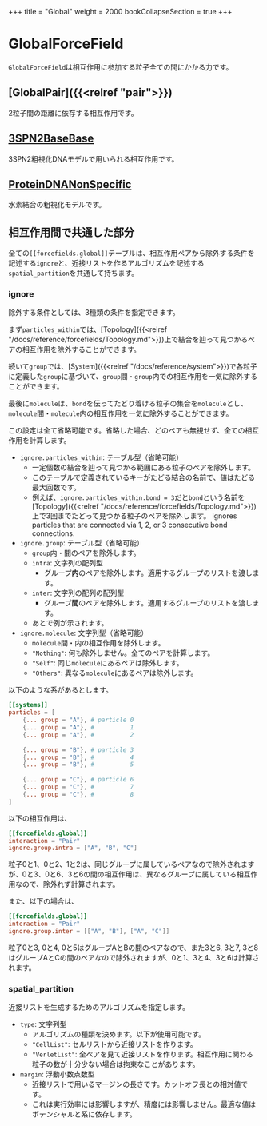 +++
title = "Global"
weight = 2000
bookCollapseSection = true
+++

# GlobalForceField

`GlobalForceField`は相互作用に参加する粒子全ての間にかかる力です。

## [GlobalPair]({{<relref "pair">}})

2粒子間の距離に依存する相互作用です。

## [3SPN2BaseBase](3SPN2BaseBaseInteraction.md)

3SPN2粗視化DNAモデルで用いられる相互作用です。

## [ProteinDNANonSpecific](ProteinDNANonSpecificInteraction.md)

水素結合の粗視化モデルです。

## 相互作用間で共通した部分

全ての`[[forcefields.global]]`テーブルは、相互作用ペアから除外する条件を記述する`ignore`と、近接リストを作るアルゴリズムを記述する`spatial_partition`を共通して持ちます。

### ignore

除外する条件としては、3種類の条件を指定できます。

まず`particles_within`では、[Topology]({{<relref "/docs/reference/forcefields/Topology.md">}})上で結合を辿って見つかるペアの相互作用を除外することができます。

続いて`group`では、[System]({{<relref "/docs/reference/system">}})で各粒子に定義した`group`に基づいて、`group`間・`group`内での相互作用を一気に除外することができます。

最後に`molecule`は、`bond`を伝ってたどり着ける粒子の集合を`molecule`とし、`molecule`間・`molecule`内の相互作用を一気に除外することができます。

この設定は全て省略可能です。省略した場合、どのペアも無視せず、全ての相互作用を計算します。

- `ignore.particles_within`: テーブル型（省略可能）
  - 一定個数の結合を辿って見つかる範囲にある粒子のペアを除外します。
  - このテーブルで定義されているキーがたどる結合の名前で、値はたどる最大回数です。
  - 例えば、`ignore.particles_within.bond = 3`だと`bond`という名前を[Topology]({{<relref "/docs/reference/forcefields/Topology.md">}})上で3回までたどって見つかる粒子のペアを除外します。
 ignores particles that are connected via 1, 2, or 3 consecutive bond connections.
- `ignore.group`: テーブル型（省略可能）
  - `group`内・間のペアを除外します。
  - `intra`: 文字列の配列型
    - グループ**内**のペアを除外します。適用するグループのリストを渡します。
  - `inter`: 文字列の配列の配列型
    - グループ**間**のペアを除外します。適用するグループのリストを渡します。
  - あとで例が示されます。
- `ignore.molecule`: 文字列型（省略可能）
  - `molecule`間・内の相互作用を除外します。
  - `"Nothing"`: 何も除外しません。全てのペアを計算します。
  - `"Self"`: 同じ`molecule`にあるペアは除外します。
  - `"Others"`: 異なる`molecule`にあるペアは除外します。

以下のような系があるとします。

```toml
[[systems]]
particles = [
    {... group = "A"}, # particle 0
    {... group = "A"}, #          1
    {... group = "A"}, #          2
     
    {... group = "B"}, # particle 3
    {... group = "B"}, #          4
    {... group = "B"}, #          5
     
    {... group = "C"}, # particle 6
    {... group = "C"}, #          7
    {... group = "C"}, #          8
]
```

以下の相互作用は、

```toml
[[forcefields.global]]
interaction = "Pair"
ignore.group.intra = ["A", "B", "C"]
```

粒子0と1、0と2、1と2は、同じグループに属しているペアなので除外されますが、0と3、0と6、3と6の間の相互作用は、異なるグループに属している相互作用なので、除外れず計算されます。

また、以下の場合は、

```toml
[[forcefields.global]]
interaction = "Pair"
ignore.group.inter = [["A", "B"], ["A", "C"]]
```

粒子0と3, 0と4, 0と5はグループAとBの間のペアなので、また3と6, 3と7, 3と8はグループAとCの間のペアなので除外されますが、0と1、3と4、3と6は計算されます。

### spatial_partition

近接リストを生成するためのアルゴリズムを指定します。

- `type`: 文字列型
  - アルゴリズムの種類を決めます。以下が使用可能です。
  - `"CellList"`: セルリストから近接リストを作ります。
  - `"VerletList"`: 全ペアを見て近接リストを作ります。相互作用に関わる粒子の数が十分少ない場合は拘束なことがあります。
- `margin`: 浮動小数点数型
  - 近接リストで用いるマージンの長さです。カットオフ長との相対値です。
  - これは実行効率には影響しますが、精度には影響しません。最適な値はポテンシャルと系に依存します。
